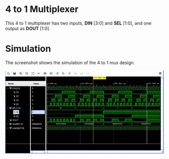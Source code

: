# 4 to 1 Multiplexer


This 4 to 1 multiplexer has two inputs, **DIN** [3:0] and **SEL** [1:0], and one output as **DOUT** [1:0].


# Simulation

The screenshot shows the simulation of the 4 to 1 mux design.
\
\
<img src='mux_4_to_1.jpg'>


